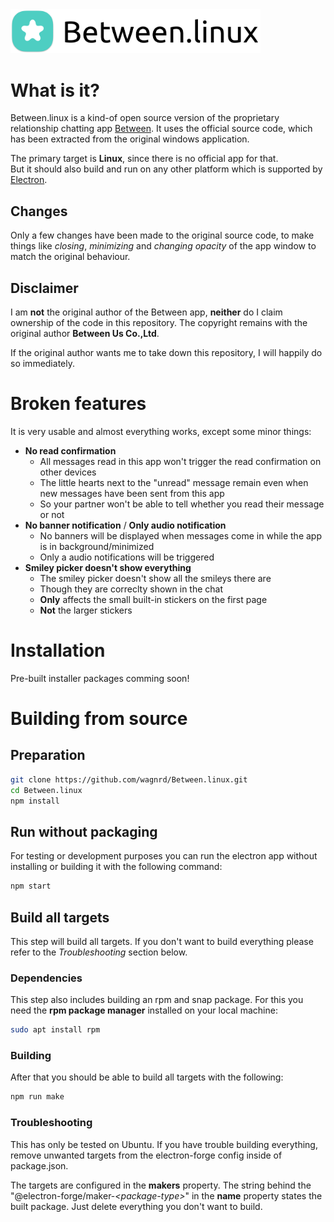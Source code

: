 <img src="img/banner.png" alt="Between.linux banner" width="400" />

# What is it?

Between.linux is a kind-of open source version of the proprietary relationship chatting app [Between](https://between.us).
It uses the official source code, which has been extracted from the original windows application.

The primary target is **Linux**, since there is no official app for that.  
But it should also build and run on any other platform which is supported by [Electron](https://www.electronjs.org).

## Changes

Only a few changes have been made to the original source code, to make things like *closing*, *minimizing* and *changing opacity* of the app window to match the original behaviour.

## Disclaimer

I am **not** the original author of the Between app, **neither** do I claim ownership of the code in this repository.
The copyright remains with the original author **Between Us Co.,Ltd**.

If the original author wants me to take down this repository, I will happily do so immediately.

# Broken features

It is very usable and almost everything works, except some minor things:

 - **No read confirmation**
    - All messages read in this app won't trigger the read confirmation on other devices
    - The little hearts next to the "unread" message remain even when new messages have been sent from this app
    - So your partner won't be able to tell whether you read their message or not
 - **No banner notification** / **Only audio notification**
    - No banners will be displayed when messages come in while the app is in background/minimized
    - Only a audio notifications will be triggered
 - **Smiley picker doesn't show everything**
    - The smiley picker doesn't show all the smileys there are
    - Though they are correclty shown in the chat
    - **Only** affects the small built-in stickers on the first page
    - **Not** the larger stickers

# Installation

Pre-built installer packages comming soon!

# Building from source

## Preparation

```bash
git clone https://github.com/wagnrd/Between.linux.git
cd Between.linux
npm install
```

## Run without packaging

For testing or development purposes you can run the electron app without installing or building it with the following command:

```bash
npm start
```

## Build all targets

This step will build all targets. If you don't want to build everything please refer to the *Troubleshooting* section below.

### Dependencies

This step also includes building an rpm and snap package. For this you need the **rpm package manager** installed on your local machine:  

```bash
sudo apt install rpm
```

### Building

After that you should be able to build all targets with the following:

```bash
npm run make
```

### Troubleshooting

This has only be tested on Ubuntu. If you have trouble building everything, remove unwanted targets from the 
electron-forge config inside of package.json.  

The targets are configured in the **makers** property. The string behind the "@electron-forge/maker-*\<package-type\>*" 
in the **name** property states the built package. Just delete everything you don't want to build.